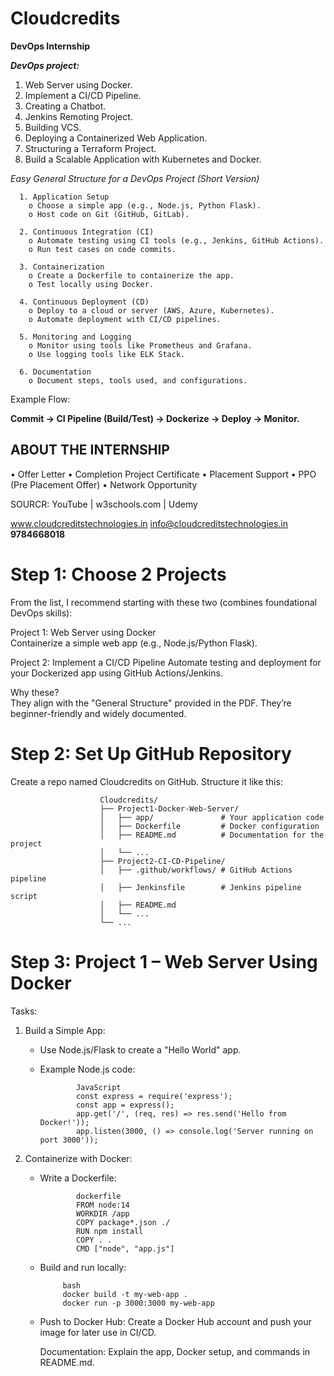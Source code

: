 # **Cloudcredits**
**DevOps Internship**

**_DevOps project:_**
1. Web Server using Docker.
2. Implement a CI/CD Pipeline.
3. Creating a Chatbot.
4. Jenkins Remoting Project.
5. Building VCS.
6. Deploying a Containerized Web Application.
7. Structuring a Terraform Project.
8. Build a Scalable Application with Kubernetes and Docker.


_Easy General Structure for a DevOps Project (Short Version)_

      1. Application Setup
        o Choose a simple app (e.g., Node.js, Python Flask).
        o Host code on Git (GitHub, GitLab).

      2. Continuous Integration (CI)
        o Automate testing using CI tools (e.g., Jenkins, GitHub Actions).
        o Run test cases on code commits.

      3. Containerization
        o Create a Dockerfile to containerize the app.
        o Test locally using Docker.

      4. Continuous Deployment (CD)
        o Deploy to a cloud or server (AWS, Azure, Kubernetes).
        o Automate deployment with CI/CD pipelines.

      5. Monitoring and Logging
        o Monitor using tools like Prometheus and Grafana.
        o Use logging tools like ELK Stack.

      6. Documentation
        o Document steps, tools used, and configurations. 


Example Flow:

**Commit → CI Pipeline (Build/Test) → Dockerize → Deploy → Monitor.**



## **ABOUT THE INTERNSHIP**
• Offer Letter 
• Completion Project Certificate 
• Placement Support 
• PPO (Pre Placement Offer)
• Network Opportunity


SOURCR: YouTube | w3schools.com | Udemy

www.cloudcreditstechnologies.in 
info@cloudcreditstechnologies.in
**9784668018**







# Step 1: Choose 2 Projects

From the list, I recommend starting with these two (combines foundational DevOps skills):
  
Project 1: Web Server using Docker    
      Containerize a simple web app (e.g., Node.js/Python Flask).
      
Project 2: Implement a CI/CD Pipeline
       Automate testing and deployment for your Dockerized app using GitHub Actions/Jenkins.
  
  Why these?  
  They align with the "General Structure" provided in the PDF.
  They’re beginner-friendly and widely documented.


# Step 2: Set Up GitHub Repository     
Create a repo named Cloudcredits on GitHub.
        Structure it like this:
        
                        Cloudcredits/
                        ├── Project1-Docker-Web-Server/
                        │   ├── app/               # Your application code
                        │   ├── Dockerfile         # Docker configuration
                        │   ├── README.md          # Documentation for the project
                        │   └── ...
                        ├── Project2-CI-CD-Pipeline/
                        │   ├── .github/workflows/ # GitHub Actions pipeline
                        │   ├── Jenkinsfile        # Jenkins pipeline script
                        │   ├── README.md
                        │   └── ...
                        └── ...  

# Step 3: Project 1 – Web Server Using Docker

Tasks:
  1. Build a Simple App:              
      * Use Node.js/Flask to create a "Hello World" app.                  
      * Example Node.js code:

                    JavaScript
                    const express = require('express');
                    const app = express();
                    app.get('/', (req, res) => res.send('Hello from Docker!'));
                    app.listen(3000, () => console.log('Server running on port 3000')); 

   2. Containerize with Docker:                  
      * Write a Dockerfile:

                    dockerfile
                    FROM node:14
                    WORKDIR /app
                    COPY package*.json ./
                    RUN npm install
                    COPY . .
                    CMD ["node", "app.js"]

       * Build and run locally:

                  bash
                  docker build -t my-web-app .
                  docker run -p 3000:3000 my-web-app

        * Push to Docker Hub:
                  Create a Docker Hub account and push your image for later use in CI/CD.

            Documentation: Explain the app, Docker setup, and commands in README.md.





















